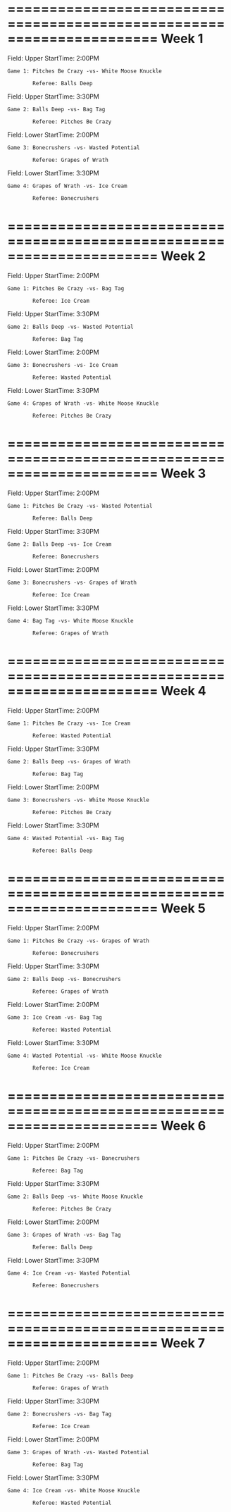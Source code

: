 ======================================================================
Week 1
======================================================================
Field: Upper StartTime: 2:00PM

	Game 1: Pitches Be Crazy -vs- White Moose Knuckle

			Referee: Balls Deep

Field: Upper StartTime: 3:30PM

	Game 2: Balls Deep -vs- Bag Tag

			Referee: Pitches Be Crazy

Field: Lower StartTime: 2:00PM

	Game 3: Bonecrushers -vs- Wasted Potential

			Referee: Grapes of Wrath

Field: Lower StartTime: 3:30PM

	Game 4: Grapes of Wrath -vs- Ice Cream

			Referee: Bonecrushers

======================================================================
Week 2
======================================================================
Field: Upper StartTime: 2:00PM

	Game 1: Pitches Be Crazy -vs- Bag Tag

			Referee: Ice Cream

Field: Upper StartTime: 3:30PM

	Game 2: Balls Deep -vs- Wasted Potential

			Referee: Bag Tag

Field: Lower StartTime: 2:00PM

	Game 3: Bonecrushers -vs- Ice Cream

			Referee: Wasted Potential

Field: Lower StartTime: 3:30PM

	Game 4: Grapes of Wrath -vs- White Moose Knuckle

			Referee: Pitches Be Crazy

======================================================================
Week 3
======================================================================
Field: Upper StartTime: 2:00PM

	Game 1: Pitches Be Crazy -vs- Wasted Potential

			Referee: Balls Deep

Field: Upper StartTime: 3:30PM

	Game 2: Balls Deep -vs- Ice Cream

			Referee: Bonecrushers

Field: Lower StartTime: 2:00PM

	Game 3: Bonecrushers -vs- Grapes of Wrath

			Referee: Ice Cream

Field: Lower StartTime: 3:30PM

	Game 4: Bag Tag -vs- White Moose Knuckle

			Referee: Grapes of Wrath

======================================================================
Week 4
======================================================================
Field: Upper StartTime: 2:00PM

	Game 1: Pitches Be Crazy -vs- Ice Cream

			Referee: Wasted Potential

Field: Upper StartTime: 3:30PM

	Game 2: Balls Deep -vs- Grapes of Wrath

			Referee: Bag Tag

Field: Lower StartTime: 2:00PM

	Game 3: Bonecrushers -vs- White Moose Knuckle

			Referee: Pitches Be Crazy

Field: Lower StartTime: 3:30PM

	Game 4: Wasted Potential -vs- Bag Tag

			Referee: Balls Deep

======================================================================
Week 5
======================================================================
Field: Upper StartTime: 2:00PM

	Game 1: Pitches Be Crazy -vs- Grapes of Wrath

			Referee: Bonecrushers

Field: Upper StartTime: 3:30PM

	Game 2: Balls Deep -vs- Bonecrushers

			Referee: Grapes of Wrath

Field: Lower StartTime: 2:00PM

	Game 3: Ice Cream -vs- Bag Tag

			Referee: Wasted Potential

Field: Lower StartTime: 3:30PM

	Game 4: Wasted Potential -vs- White Moose Knuckle

			Referee: Ice Cream

======================================================================
Week 6
======================================================================
Field: Upper StartTime: 2:00PM

	Game 1: Pitches Be Crazy -vs- Bonecrushers

			Referee: Bag Tag

Field: Upper StartTime: 3:30PM

	Game 2: Balls Deep -vs- White Moose Knuckle

			Referee: Pitches Be Crazy

Field: Lower StartTime: 2:00PM

	Game 3: Grapes of Wrath -vs- Bag Tag

			Referee: Balls Deep

Field: Lower StartTime: 3:30PM

	Game 4: Ice Cream -vs- Wasted Potential

			Referee: Bonecrushers

======================================================================
Week 7
======================================================================
Field: Upper StartTime: 2:00PM

	Game 1: Pitches Be Crazy -vs- Balls Deep

			Referee: Grapes of Wrath

Field: Upper StartTime: 3:30PM

	Game 2: Bonecrushers -vs- Bag Tag

			Referee: Ice Cream

Field: Lower StartTime: 2:00PM

	Game 3: Grapes of Wrath -vs- Wasted Potential

			Referee: Bag Tag

Field: Lower StartTime: 3:30PM

	Game 4: Ice Cream -vs- White Moose Knuckle

			Referee: Wasted Potential

